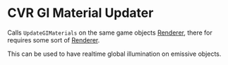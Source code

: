# CVR GI Material Updater

Calls `UpdateGIMaterials` on the same game objects [Renderer](https://docs.unity3d.com/ScriptReference/Renderer.html), there for requires some sort of [Renderer](https://docs.unity3d.com/ScriptReference/Renderer.html).

This can be used to have realtime global illumination on emissive objects.